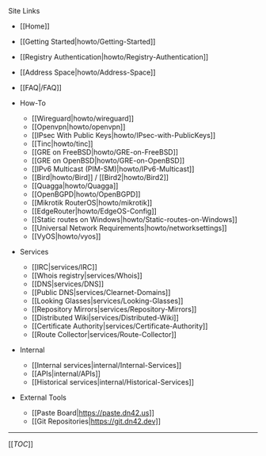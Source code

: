 <div class='toc-title'>Site Links</div>

 * [[Home]]
  * [[Getting Started|howto/Getting-Started]]
  * [[Registry Authentication|howto/Registry-Authentication]]
  * [[Address Space|howto/Address-Space]]
  * [[FAQ|/FAQ]]

* How-To
  * [[Wireguard|howto/wireguard]]
  * [[Openvpn|howto/openvpn]]
  * [[IPsec With Public Keys|howto/IPsec-with-PublicKeys]]
  * [[Tinc|howto/tinc]]
  * [[GRE on FreeBSD|howto/GRE-on-FreeBSD]]
  * [[GRE on OpenBSD|howto/GRE-on-OpenBSD]]
  * [[IPv6 Multicast (PIM-SM)|howto/IPv6-Multicast]]
  * [[Bird|howto/Bird]] / [[Bird2|howto/Bird2]]
  * [[Quagga|howto/Quagga]]
  * [[OpenBGPD|howto/OpenBGPD]]
  * [[Mikrotik RouterOS|howto/mikrotik]]
  * [[EdgeRouter|howto/EdgeOS-Config]]
  * [[Static routes on Windows|howto/Static-routes-on-Windows]]
  * [[Universal Network Requirements|howto/networksettings]]
  * [[VyOS|howto/vyos]]

* Services
  * [[IRC|services/IRC]]
  * [[Whois registry|services/Whois]]
  * [[DNS|services/DNS]]
  * [[Public DNS|services/Clearnet-Domains]]
  * [[Looking Glasses|services/Looking-Glasses]]
  * [[Repository Mirrors|services/Repository-Mirrors]]
  * [[Distributed Wiki|services/Distributed-Wiki]]
  * [[Certificate Authority|services/Certificate-Authority]]
  * [[Route Collector|services/Route-Collector]]  

* Internal
  * [[Internal services|internal/Internal-Services]]
  * [[APIs|internal/APIs]]
  * [[Historical services|internal/Historical-Services]]

* External Tools
  * [[Paste Board|https://paste.dn42.us]]
  * [[Git Repositories|https://git.dn42.dev]]

--------------

[[_TOC_]]